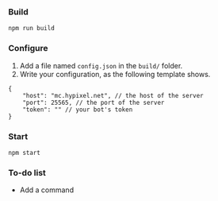 ### Build

`npm run build`

### Configure

1. Add a file named `config.json` in the `build/` folder.
2. Write your configuration, as the following template shows.

```jsonc
{
    "host": "mc.hypixel.net", // the host of the server
    "port": 25565, // the port of the server
    "token": "" // your bot's token
}
```

### Start

`npm start`

### To-do list

-   Add a command
